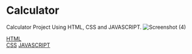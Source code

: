 # Calculator
Calculator Project Using HTML, CSS and JAVASCRIPT.
![Screenshot (4)](https://github.com/Sat-hyar/Calculator/assets/110375145/57eb1604-0dd4-4185-a2d1-97158d501156)


[HTML](https://github.com/Sat-hyar/Calculator/blob/main/index.html)<br>
[CSS](https://github.com/Sat-hyar/Calculator/blob/main/style.css)
[JAVASCRIPT](https://github.com/Sat-hyar/Calculator/blob/main/script.js)
